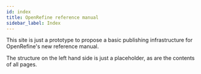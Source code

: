 ```yaml
---
id: index
title: OpenRefine reference manual
sidebar_label: Index
---
```


This site is just a prototype to propose a basic publishing infrastructure for OpenRefine's new reference manual.

The structure on the left hand side is just a placeholder, as are the contents of all pages.
